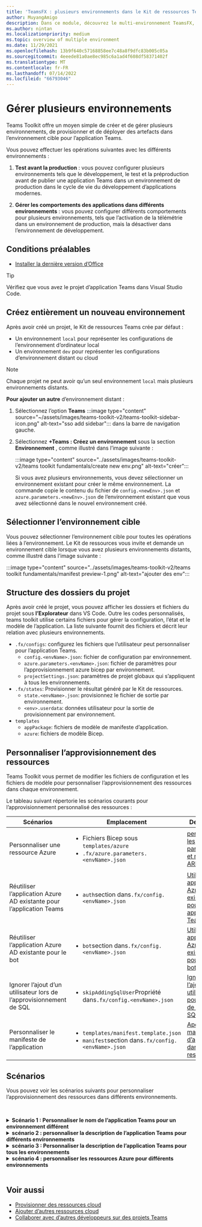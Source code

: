 ```yaml
---
title: 'TeamsFX : plusieurs environnements dans le Kit de ressources Teams'
author: MuyangAmigo
description: Dans ce module, découvrez le multi-environnement TeamsFX, par exemple, créez un environnement, sélectionnez l’environnement cible, etc.
ms.author: nintan
ms.localizationpriority: medium
ms.topic: overview of multiple environment
ms.date: 11/29/2021
ms.openlocfilehash: 13b9f640c57168858ee7c48a8f9dfc83b005c05a
ms.sourcegitcommit: 4eeede81a0ae8ec985c6a1ad4f608df58371402f
ms.translationtype: MT
ms.contentlocale: fr-FR
ms.lasthandoff: 07/14/2022
ms.locfileid: "66793046"
---
```

# <a name="manage-multiple-environments"></a>Gérer plusieurs environnements

 Teams Toolkit offre un moyen simple de créer et de gérer plusieurs environnements, de provisionner et de déployer des artefacts dans l’environnement cible pour l’application Teams.

 Vous pouvez effectuer les opérations suivantes avec les différents environnements :

1. **Test avant la production** : vous pouvez configurer plusieurs environnements tels que le développement, le test et la préproduction avant de publier une application Teams dans un environnement de production dans le cycle de vie du développement d’applications modernes.

2. **Gérer les comportements des applications dans différents environnements** : vous pouvez configurer différents comportements pour plusieurs environnements, tels que l’activation de la télémétrie dans un environnement de production, mais la désactiver dans l’environnement de développement.

## <a name="prerequisite"></a>Conditions préalables

* [Installer la dernière version d’Office](https://marketplace.visualstudio.com/items?itemName=TeamsDevApp.ms-teams-vscode-extension)

> [!TIP]
> Vérifiez que vous avez le projet d’application Teams dans Visual Studio Code.

## <a name="create-a-new-environment"></a>Créez entièrement un nouveau environnement

Après avoir créé un projet, le Kit de ressources Teams crée par défaut :

* Un environnement `local` pour représenter les configurations de l’environnement d’ordinateur local
* Un environnement `dev` pour représenter les configurations d’environnement distant ou cloud

> [!NOTE]
> Chaque projet ne peut avoir qu’un seul environnement `local` mais plusieurs environnements distants.

**Pour ajouter un autre** d’environnement distant :

1. Sélectionnez l’option **Teams** :::image type="content" source="~/assets/images/teams-toolkit-v2/teams-toolkit-sidebar-icon.png" alt-text="sso add sidebar"::: dans la barre de navigation gauche.
2. Sélectionnez **+Teams : Créez un environnement** sous la section **Environnement** , comme illustré dans l’image suivante :

   :::image type="content" source="../assets/images/teams-toolkit-v2/teams toolkit fundamentals/create new env.png" alt-text="créer":::

   Si vous avez plusieurs environnements, vous devez sélectionner un environnement existant pour créer le même environnement. La commande copie le contenu du fichier de `config.<newEnv>.json` et `azure.parameters.<newEnv>.json` de l’environnement existant que vous avez sélectionné dans le nouvel environnement créé.

## <a name="select-target-environment"></a>Sélectionner l’environnement cible

Vous pouvez sélectionner l’environnement cible pour toutes les opérations liées à l’environnement. Le Kit de ressources vous invite et demande un environnement cible lorsque vous avez plusieurs environnements distants, comme illustré dans l’image suivante :

:::image type="content" source="../assets/images/teams-toolkit-v2/teams toolkit fundamentals/manifest preview-1.png" alt-text="ajouter des env":::

## <a name="project-folder-structure"></a>Structure des dossiers du projet

Après avoir créé le projet, vous pouvez afficher les dossiers et fichiers du projet sous **l’Explorateur** dans VS Code. Outre les codes personnalisés, teams toolkit utilise certains fichiers pour gérer la configuration, l’état et le modèle de l’application. La liste suivante fournit des fichiers et décrit leur relation avec plusieurs environnements.

* `.fx/configs`: configurez les fichiers que l’utilisateur peut personnaliser pour l’application Teams.
  * `config.<envName>.json`: fichier de configuration par environnement.
  * `azure.parameters.<envName>.json`: fichier de paramètres pour l’approvisionnement azure bicep par environnement.
  * `projectSettings.json`: paramètres de projet globaux qui s’appliquent à tous les environnements.
* `.fx/states`: Provisionner le résultat généré par le Kit de ressources.
  * `state.<envName>.json`: provisionnez le fichier de sortie par environnement.
  * `<env>.userdata`: données utilisateur pour la sortie de provisionnement par environnement.
* `templates`
  * `appPackage`: fichiers de modèle de manifeste d’application.
  * `azure`: fichiers de modèle Bicep.

## <a name="customize-resource-provision"></a>Personnaliser l’approvisionnement des ressources

Teams Toolkit vous permet de modifier les fichiers de configuration et les fichiers de modèle pour personnaliser l’approvisionnement des ressources dans chaque environnement.

Le tableau suivant répertorie les scénarios courants pour l’approvisionnement personnalisé des ressources :

| Scénarios | Emplacement| Description |
| --- | --- | --- |
| Personnaliser une ressource Azure | <ul> <li>Fichiers Bicep sous `templates/azure`</li> <li>`.fx/azure.parameters.<envName>.json`</li></ul> | [personnaliser les paramètres et modèles ARM](provision.md#customize-arm-template-files) |
| Réutiliser l’application Azure AD existante pour l’application Teams | <ul> <li>`auth`section dans`.fx/config.<envName>.json`</li> </ul> |  [Utiliser une application Azure AD existante pour votre application Teams](provision.md#use-an-existing-azure-ad-app-for-your-teams-app) |
| Réutiliser l’application Azure AD existante pour le bot | <ul> <li>`bot`section dans`.fx/config.<envName>.json`</li> </ul> | [Utiliser une application Azure AD existante pour votre bot](provision.md#use-an-existing-azure-ad-app-for-your-bot) |
| Ignorer l’ajout d’un utilisateur lors de l’approvisionnement de SQL | <ul> <li>`skipAddingSqlUser`Propriété dans`.fx/config.<envName>.json`</li> </ul> | [Ignorer l’ajout d’un utilisateur pour la base de données SQL](provision.md#skip-adding-user-for-sql-database) |
| Personnaliser le manifeste de l’application | <ul> <li>`templates/manifest.template.json`</li> <li>`manifest`section dans`.fx/config.<envName>.json`</li>  </ul> | [Aperçu du manifeste d’application dans le Kit de ressources](TeamsFx-preview-and-customize-app-manifest.md)|

## <a name="scenarios"></a>Scénarios

Vous pouvez voir les scénarios suivants pour personnaliser l’approvisionnement des ressources dans différents environnements.
<br>

<br><details>
<summary><b>Scénario 1 : Personnaliser le nom de l’application Teams pour un environnement différent </b></summary>

Vous pouvez définir le nom de l’application Teams pour `myapp(dev)` l’environnement `dev` par défaut et `myapp(staging)` pour l’environnement `staging`intermédiaire.

Suivez les étapes de personnalisation :

1. Ouvrez le fichier `.fx/configs/config.dev.json`de configuration.
2. Mettez à jour la propriété du *manifeste > appName > à court* de `myapp(dev)`.

  Les mises à jour de `.fx/configs/config.dev.json` sont les suivantes :

  ```json
  {
      "$schema": "https://aka.ms/teamsfx-env-config-schema",
      "description": "You can customize the TeamsFx config for different environments.   Visit https://aka.ms/teamsfx-env-config to learn more about this.",
      "manifest": {
          "appName": {
              "short": "myapp(dev)"
              ...
          }
      }
      ...
  }
  ```

3. Créez un environnement et nommez-le `staging` s’il n’existe pas.
4. Ouvrez le fichier `.fx/configs/config.staging.json`de configuration.
5. Mettez à jour la même propriété `myapp(staging)`.
6. Exécutez la commande d’approvisionnement sur `dev` et `staging` environnement pour mettre à jour le nom de l’application dans les environnements distants. Pour exécuter la commande de provisionnement avec le Kit de ressources Teams, consultez [provisionner](provision.md#provision-using-teams-toolkit).

</details>

<details>
<summary><b>scénario 2 : personnaliser la description de l’application Teams pour différents environnements</b></summary>

Vous pouvez définir différentes descriptions d’application Teams pour les différents environnements :

* Pour l’environnement `dev`par défaut, la description est `my app description for dev`.
* Pour l’environnement `staging`intermédiaire, la description est `my app description for staging`.

Suivez les étapes de personnalisation :

1. Ouvrez le fichier `.fx/configs/config.dev.json`de configuration.
2. Ajoutez une nouvelle propriété de *la description de manifeste > > abrégée* avec valeur `my app description for dev`.

  Les mises à jour de `.fx/configs/config.dev.json` sont les suivantes :

  ```json
  {
      "$schema": "https://aka.ms/teamsfx-env-config-schema",
      "description": "You can customize the TeamsFx config for different environments.   Visit https://aka.ms/teamsfx-env-config to learn more about this.",
      "manifest": {
          ...
          "description": {
              "short": "`my app description for dev"
              ...
          }
      }
      ...
  }
  ```

3. Créez un environnement et nommez-le `staging` s’il n’existe pas.
4. Ouvrez le fichier `.fx/configs/config.staging.json`de configuration.
5. Ajoutez la même propriété à `my app description for staging`.
6. Ouvrez le modèle `templates/appPackage/manifest.template.json`de manifeste d’application Teams.
7. Mettez à jour la propriété `description > short` pour utiliser la **variable** définie dans configurer les fichiers avec la syntaxe `{{config.manifest.description.short}}`de la moustache.
  
  Les mises à jour de `manifest.template.json` sont les suivantes :

  ```json
  {
    "$schema": "https://developer.microsoft.com/en-us/json-schemas/teams/v1.11/MicrosoftTeams.schema.json",
    "manifestVersion": "1.11",
    "version": "1.0.0",
    ...
    "description": {
      "short": "{{config.manifest.description.short}}", 
      ...
    },
    ...
  }
  ```

8. Exécutez la commande provision sur `dev` et `staging` environnement pour mettre à jour le nom de l’application dans les environnements distants.

</details>

<details>
<summary><b>scénario 3 : Personnaliser la description de l’application Teams pour tous les environnements</b></summary>

Vous pouvez définir la description de l’application `my app description` Teams pour tous les environnements.

Comme le modèle de manifeste d’application Teams est partagé dans tous les environnements, nous pouvons mettre à jour la valeur de description qu’il contient pour notre cible :

1. Ouvrez le modèle `templates/appPackage/manifest.template.json`de manifeste d’application Teams.
2. Mettez à jour la propriété `description > short` avec une chaîne `my app description`**codée en dur**.
  
  Les mises à jour de `manifest.template.json` sont les suivantes :

  ```json
  {
    "$schema": "https://developer.microsoft.com/en-us/json-schemas/teams/v1.11/MicrosoftTeams.schema.json",
    "manifestVersion": "1.11",
    "version": "1.0.0",
    ...
    "description": {
      "short": "my app description",
      ...
    },
    ...
  }

  ```

3. Exécutez la commande d’approvisionnement sur **tous** les environnements pour mettre à jour le nom de l’application dans les environnements distants.

</details>

<details>
<br><summary><b>scénario 4 : personnaliser les ressources Azure pour différents environnements</b></summary>
Vous pouvez personnaliser les ressources Azure pour chaque environnement, par exemple modifier l’environnement correspondant à fx/configs/azure.parameters. Fichier {env}.json pour spécifier le nom de la fonction Azure.

Pour plus d’informations sur les fichiers de modèles et de paramètres Bicep, consultez [provisionner des ressources cloud](provision.md)
</details>
</br>

## <a name="see-also"></a>Voir aussi

* [Provisionner des ressources cloud](provision.md)
* [Ajouter d’autres ressources cloud](add-resource.md)
* [Collaborer avec d’autres développeurs sur des projets Teams](TeamsFx-collaboration.md)
